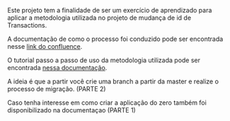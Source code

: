 Este projeto tem a finalidade de ser um exercício de aprendizado para aplicar a metodologia utilizada no projeto de mudança de id de Transactions.

A documentação de como o processo foi conduzido pode ser encontrada nesse [link do confluence](https://mundipagg.atlassian.net/wiki/spaces/PROC/pages/6012502535/PROC+ID+TRS+-+Consolida+o+do+processo).

O tutorial passo a passo de uso da metodologia utilizada pode ser encontrada [ nessa documentação](https://docs.google.com/document/d/181HXjJ_6_0vif12vkz3rdqOfNtEoP-vpA6H28-9VSqg/edit).

A ideia é que a partir você crie uma branch a partir da master e realize o processo de migração. (PARTE 2)

Caso tenha interesse em como criar a aplicação do zero também foi disponibilizado na documentaçao (PARTE 1)

